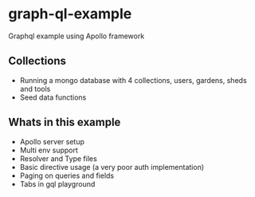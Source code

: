 # graph-ql-example
Graphql example using Apollo framework

## Collections
- Running a mongo database with 4 collections, users, gardens, sheds and tools
- Seed data functions

## Whats in this example
  - Apollo server setup
  - Multi env support
  - Resolver and Type files
  - Basic directive usage (a very poor auth implementation)
  - Paging on queries and fields
  - Tabs in gql playground

